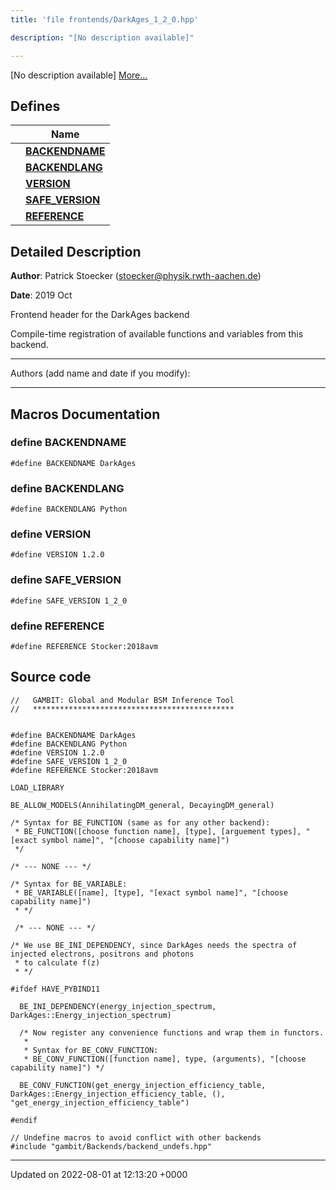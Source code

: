 ```yaml
---
title: 'file frontends/DarkAges_1_2_0.hpp'

description: "[No description available]"

---
```







[No description available] [More...](#detailed-description)

## Defines

|                | Name           |
| -------------- | -------------- |
|  | **[BACKENDNAME](/documentation/code/files/darkages__1__2__0_8hpp/#define-backendname)**  |
|  | **[BACKENDLANG](/documentation/code/files/darkages__1__2__0_8hpp/#define-backendlang)**  |
|  | **[VERSION](/documentation/code/files/darkages__1__2__0_8hpp/#define-version)**  |
|  | **[SAFE_VERSION](/documentation/code/files/darkages__1__2__0_8hpp/#define-safe-version)**  |
|  | **[REFERENCE](/documentation/code/files/darkages__1__2__0_8hpp/#define-reference)**  |

## Detailed Description


**Author**: Patrick Stoecker ([stoecker@physik.rwth-aachen.de](mailto:stoecker@physik.rwth-aachen.de)) 

**Date**: 2019 Oct

Frontend header for the DarkAges backend

Compile-time registration of available functions and variables from this backend.



------------------

Authors (add name and date if you modify):



------------------




## Macros Documentation

### define BACKENDNAME

```
#define BACKENDNAME DarkAges
```


### define BACKENDLANG

```
#define BACKENDLANG Python
```


### define VERSION

```
#define VERSION 1.2.0
```


### define SAFE_VERSION

```
#define SAFE_VERSION 1_2_0
```


### define REFERENCE

```
#define REFERENCE Stocker:2018avm
```


## Source code

```
//   GAMBIT: Global and Modular BSM Inference Tool
//   *********************************************


#define BACKENDNAME DarkAges
#define BACKENDLANG Python
#define VERSION 1.2.0
#define SAFE_VERSION 1_2_0
#define REFERENCE Stocker:2018avm

LOAD_LIBRARY

BE_ALLOW_MODELS(AnnihilatingDM_general, DecayingDM_general)

/* Syntax for BE_FUNCTION (same as for any other backend):
 * BE_FUNCTION([choose function name], [type], [arguement types], "[exact symbol name]", "[choose capability name]")
 */

/* --- NONE --- */

/* Syntax for BE_VARIABLE:
 * BE_VARIABLE([name], [type], "[exact symbol name]", "[choose capability name]")
 * */

 /* --- NONE --- */

/* We use BE_INI_DEPENDENCY, since DarkAges needs the spectra of injected electrons, positrons and photons
 * to calculate f(z)
 * */

#ifdef HAVE_PYBIND11

  BE_INI_DEPENDENCY(energy_injection_spectrum, DarkAges::Energy_injection_spectrum)

  /* Now register any convenience functions and wrap them in functors.
   *
   * Syntax for BE_CONV_FUNCTION:
   * BE_CONV_FUNCTION([function name], type, (arguments), "[choose capability name]") */

  BE_CONV_FUNCTION(get_energy_injection_efficiency_table, DarkAges::Energy_injection_efficiency_table, (), "get_energy_injection_efficiency_table")

#endif

// Undefine macros to avoid conflict with other backends
#include "gambit/Backends/backend_undefs.hpp"
```


-------------------------------

Updated on 2022-08-01 at 12:13:20 +0000
